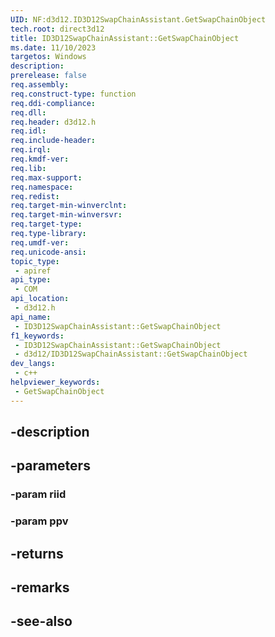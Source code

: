 ```yaml
---
UID: NF:d3d12.ID3D12SwapChainAssistant.GetSwapChainObject
tech.root: direct3d12
title: ID3D12SwapChainAssistant::GetSwapChainObject
ms.date: 11/10/2023
targetos: Windows
description: 
prerelease: false
req.assembly: 
req.construct-type: function
req.ddi-compliance: 
req.dll: 
req.header: d3d12.h
req.idl: 
req.include-header: 
req.irql: 
req.kmdf-ver: 
req.lib: 
req.max-support: 
req.namespace: 
req.redist: 
req.target-min-winverclnt: 
req.target-min-winversvr: 
req.target-type: 
req.type-library: 
req.umdf-ver: 
req.unicode-ansi: 
topic_type:
 - apiref
api_type:
 - COM
api_location:
 - d3d12.h
api_name:
 - ID3D12SwapChainAssistant::GetSwapChainObject
f1_keywords:
 - ID3D12SwapChainAssistant::GetSwapChainObject
 - d3d12/ID3D12SwapChainAssistant::GetSwapChainObject
dev_langs:
 - c++
helpviewer_keywords:
 - GetSwapChainObject
---
```


## -description

## -parameters

### -param riid

### -param ppv

## -returns

## -remarks

## -see-also


